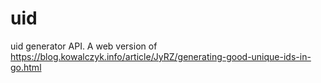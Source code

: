 # uid
uid generator API. A web version of https://blog.kowalczyk.info/article/JyRZ/generating-good-unique-ids-in-go.html
